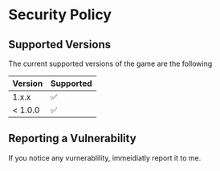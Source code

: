 # Security Policy

## Supported Versions

The current supported versions of the game are the following

| Version | Supported          |
| ------- | ------------------ |
| 1.x.x   | ✅                 | 
| < 1.0.0 | ✅                 |

## Reporting a Vulnerability
If you notice any vurnerablility, immeidiatly report it to me.
